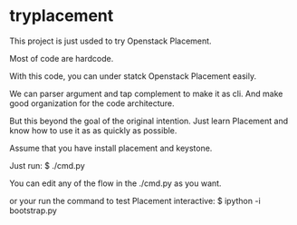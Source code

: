 # tryplacement

This project is just usded to try Openstack Placement.

Most of code are hardcode.

With this code, you can under statck Openstack Placement easily.

We can parser argument and tap complement to make it as cli.
And make good organization for the code architecture.

But this beyond the goal of the original intention.
Just learn Placement and know how to use it as as quickly as possible.

Assume that you have install placement and keystone.

Just run:
$ ./cmd.py

You can edit any of the flow in the ./cmd.py as you want.

or your run the command to test Placement interactive:
$ ipython -i bootstrap.py
